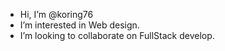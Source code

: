 -  Hi, I’m @koring76
-  I’m interested in Web design.
-  I’m looking to collaborate on FullStack develop.
